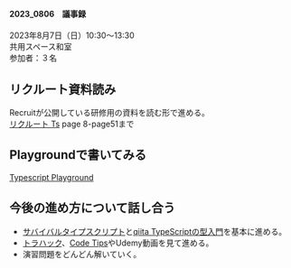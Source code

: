 #### 2023_0806　議事録

2023年8月7日（日）10:30～13:30<br />
共用スペース和室<br />
参加者：３名

## リクルート資料読み
Recruitが公開している研修用の資料を読む形で進める。<br />
[リクルート Ts](https://speakerdeck.com/recruitengineers/typescript-2022)
page 8-page51まで

## Playgroundで書いてみる
[Typescript Playground](https://www.typescriptlang.org/play?#code/JYOwLgpgTgZghgYwgAgApymZBvAUMg5EOAWwgC5kBnMKUAcwBp9C56KiBXEgI2mcLI4AE2EAKAJSUQ3PlFwBfXLgQB7EDWSqeAK3LpMyALw4WBYmUoAiANYQQO4FYGt2lAJzuXBEcMqTjAD5kAEZkACpkACZFZTAATwAHFAAxThAEMGB1VChVZMx4gDlSCCoAHgAVYJM8QQBtAGlkUGQ7eNUYZEqAXUpKpp7kCAAPSBBhKmQ0jKz1ZAB+ZGbpCAA3aEV69s7unriklCgyzgAbLBMZzOyQXPzoBJKyCoMwQOU1DSxtHSjyK7mtzyBUepReGDexlMgkEvn8EiCoQi0UUQA)<br />

## 今後の進め方について話し合う
- [サバイバルタイプスクリプト](https://typescriptbook.jp/)と[qiita TypeScriptの型入門](https://qiita.com/uhyo/items/e2fdef2d3236b9bfe74a)を基本に進める。
- [トラハック](https://www.youtube.com/@1492tiger/videos)、[Code Tips](https://www.youtube.com/watch?v=w-giYRKDBRE&ab_channel=CodeTips)やUdemy動画を見て進める。
- 演習問題をどんどん解いていく。